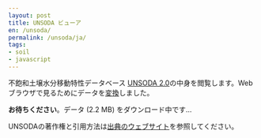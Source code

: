 ```yaml
---
layout: post
title: UNSODA ビューア
en: /unsoda/
permalink: /unsoda/ja/
tags:
- soil
- javascript
---
```

不飽和土壌水分移動特性データベース <a href="https://doi.org/10.15482/USDA.ADC/1173246">UNSODA 2.0</a>の中身を閲覧します。Webブラウザで見るためにデータを<a href="https://sekika.github.io/file/unsoda/">変換</a>しました。

<script src="https://cdn.plot.ly/plotly-{{ site.plotly-version }}.min.js"></script>
<script src="/js/unsoda.js"></script>
<div id="query"><strong>お待ちください</strong>。データ (2.2 MB) をダウンロード中です...</div>
<div id="table"></div>
<div id="show"></div>

UNSODAの著作権と引用方法は<a href="https://doi.org/10.15482/USDA.ADC/1173246">出典のウェブサイト</a>を参照してください。
